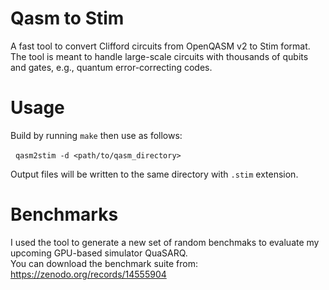 # Qasm to Stim
A fast tool to convert Clifford circuits from OpenQASM v2 to Stim format. The tool is meant to handle large-scale circuits with thousands of qubits and gates, e.g., quantum error-correcting codes.

# Usage

Build by running `make` then use as follows:

&nbsp; `qasm2stim -d <path/to/qasm_directory>`<br>

Output files will be written to the same directory with `.stim` extension.

# Benchmarks

I used the tool to generate a new set of random benchmaks to evaluate my upcoming GPU-based simulator QuaSARQ.<br>
You can download the benchmark suite from: https://zenodo.org/records/14555904
